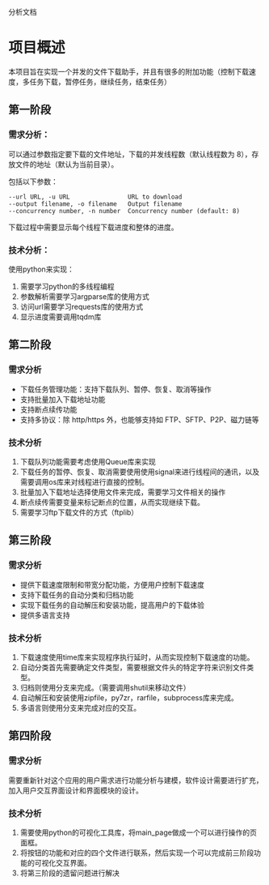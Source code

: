 分析文档
# 项目概述

本项目旨在实现一个并发的文件下载助手，并且有很多的附加功能（控制下载速度，多任务下载，暂停任务，继续任务，结束任务）


## 第一阶段

### 需求分析：
可以通过参数指定要下载的文件地址，下载的并发线程数（默认线程数为 8），存放文件的地址（默认为当前目录）。

包括以下参数：

```
--url URL, -u URL                URL to download
--output filename, -o filename   Output filename
--concurrency number, -n number  Concurrency number (default: 8)
```

下载过程中需要显示每个线程下载进度和整体的进度。

### 技术分析：
使用python来实现：
1. 需要学习python的多线程编程
2. 参数解析需要学习argparse库的使用方式
3. 访问url需要学习requests库的使用方式
4. 显示进度需要调用tqdm库

## 第二阶段

### 需求分析
- 下载任务管理功能：支持下载队列、暂停、恢复、取消等操作
- 支持批量加入下载地址功能
- 支持断点续传功能
- 支持多协议：除 http/https 外，也能够支持如 FTP、SFTP、P2P、磁力链等

### 技术分析
1. 下载队列功能需要考虑使用Queue库来实现
2. 下载任务的暂停、恢复、取消需要使用使用signal来进行线程间的通讯，以及需要调用os库来对线程进行直接的控制。
3. 批量加入下载地址选择使用文件来完成，需要学习文件相关的操作
4. 断点续传需要变量来标记断点的位置，从而实现继续下载。
5. 需要学习ftp下载文件的方式（ftplib）

## 第三阶段
### 需求分析
- 提供下载速度限制和带宽分配功能，方便用户控制下载速度
- 支持下载任务的自动分类和归档功能
- 实现下载任务的自动解压和安装功能，提高用户的下载体验
- 提供多语言支持

### 技术分析
1. 下载速度使用time库来实现程序执行延时，从而实现控制下载速度的功能。
2. 自动分类首先需要确定文件类型，需要根据文件头的特定字符来识别文件类型。
3. 归档则使用分支来完成。（需要调用shutil来移动文件）
4. 自动解压和安装使用zipfile，py7zr，rarfile，subprocess库来完成。
5. 多语言则使用分支来完成对应的交互。

## 第四阶段
### 需求分析
需要重新针对这个应用的用户需求进行功能分析与建模，软件设计需要进行扩充，加入用户交互界面设计和界面模块的设计。

### 技术分析
1. 需要使用python的可视化工具库，将main_page做成一个可以进行操作的页面框。
2. 将按钮的功能和对应的四个文件进行联系，然后实现一个可以完成前三阶段功能的可视化交互界面。
3. 将第三阶段的遗留问题进行解决
